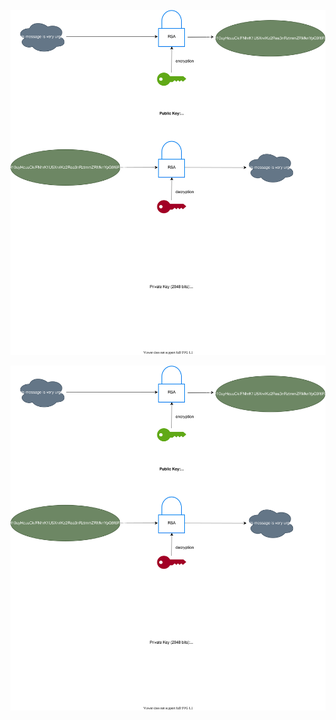 ![Asymmetric encryption & decryption](./asymmetric.drawio.svg)


![Asymmetric - signing](./asymmetric.drawio.svg)